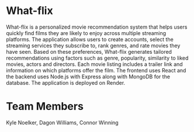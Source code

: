 # What-flix

What-flix is a personalized movie recommendation system that helps users quickly
find films they are likely to enjoy across multiple streaming platforms. The
application allows users to create accounts, select the streaming services they
subscribe to, rank genres, and rate movies they have seen. Based on these
preferences, What-flix generates tailored recommendations using factors such as
genre, popularity, similarity to liked movies, actors and directors. Each movie
listing includes a trailer link and information on which platforms offer the
film. The frontend uses React and the backend uses Node.js with Express along
with MongoDB for the database. The application is deployed on Render.

# Team Members

Kyle Noelker, Dagon Williams, Connor Winning
